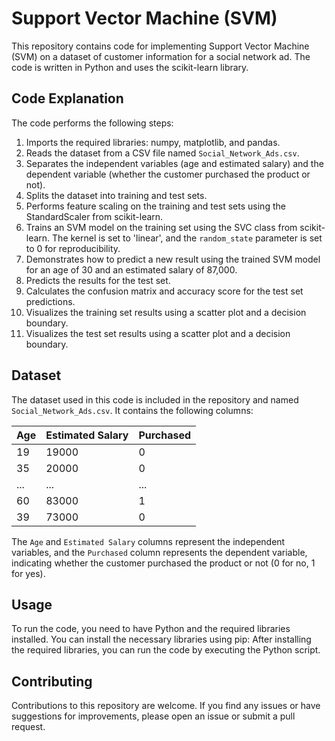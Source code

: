 # Support Vector Machine (SVM)

This repository contains code for implementing Support Vector Machine (SVM) on a dataset of customer information for a social network ad. The code is written in Python and uses the scikit-learn library.

## Code Explanation

The code performs the following steps:

1. Imports the required libraries: numpy, matplotlib, and pandas.
2. Reads the dataset from a CSV file named `Social_Network_Ads.csv`.
3. Separates the independent variables (age and estimated salary) and the dependent variable (whether the customer purchased the product or not).
4. Splits the dataset into training and test sets.
5. Performs feature scaling on the training and test sets using the StandardScaler from scikit-learn.
6. Trains an SVM model on the training set using the SVC class from scikit-learn. The kernel is set to 'linear', and the `random_state` parameter is set to 0 for reproducibility.
7. Demonstrates how to predict a new result using the trained SVM model for an age of 30 and an estimated salary of 87,000.
8. Predicts the results for the test set.
9. Calculates the confusion matrix and accuracy score for the test set predictions.
10. Visualizes the training set results using a scatter plot and a decision boundary.
11. Visualizes the test set results using a scatter plot and a decision boundary.

## Dataset

The dataset used in this code is included in the repository and named `Social_Network_Ads.csv`. It contains the following columns:

| Age | Estimated Salary | Purchased |
| --- | ----------------- | --------- |
| 19  | 19000            | 0         |
| 35  | 20000            | 0         |
| ...  | ...               | ...       |
| 60  | 83000            | 1         |
| 39  | 73000            | 0         |

The `Age` and `Estimated Salary` columns represent the independent variables, and the `Purchased` column represents the dependent variable, indicating whether the customer purchased the product or not (0 for no, 1 for yes).

## Usage

To run the code, you need to have Python and the required libraries installed. You can install the necessary libraries using pip:
After installing the required libraries, you can run the code by executing the Python script.

## Contributing

Contributions to this repository are welcome. If you find any issues or have suggestions for improvements, please open an issue or submit a pull request.
